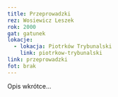 ```yaml
---
title: Przeprowadzki
rez: Wosiewicz Leszek
rok: 2000
gat: gatunek
lokacje:
  - lokacja: Piotrków Trybunalski
    link: piotrkow-trybunalski
link: przeprowadzki
fot: brak
---
```

Opis wkrótce…